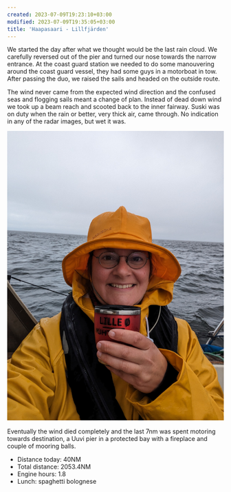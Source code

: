 ```yaml
---
created: 2023-07-09T19:23:10+03:00
modified: 2023-07-09T19:35:05+03:00
title: 'Haapasaari - Lillfjärden'
---
```


We started the day after what we thought would be the last rain cloud. We carefully reversed out of the pier and turned our nose towards the narrow entrance. At the coast guard station we needed to do some manouvering around the coast guard vessel, they had some guys in a motorboat in tow. After passing the duo, we raised the sails and headed on the outside route. 

The wind never came from the expected wind direction and the confused seas and flogging sails meant a change of plan. Instead of dead down wind we took up a beam reach and scooted back to the inner fairway. Suski was on duty when the rain or better, very thick air, came through. No indication in any of the radar images, but wet it was. 

![Image](../2023/44f21083ed9d78351b6b09950a1db7cb.jpg) 

Eventually the wind died completely and the last 7nm  was spent motoring towards destination, a Uuvi pier in a protected bay with a fireplace and couple of mooring balls.

* Distance today: 40NM
* Total distance: 2053.4NM
* Engine hours: 1.8
* Lunch: spaghetti bolognese
